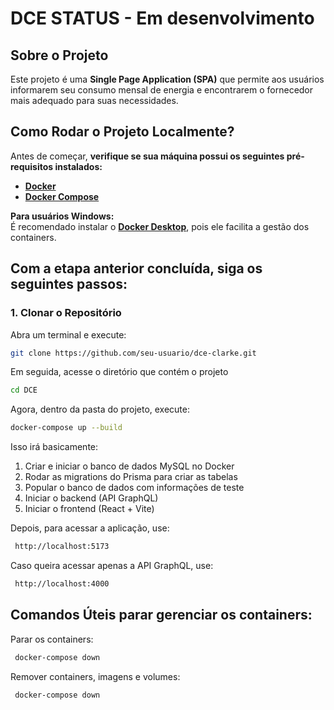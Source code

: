 # DCE STATUS - Em desenvolvimento

## Sobre o Projeto  
Este projeto é uma **Single Page Application (SPA)** que permite aos usuários informarem seu consumo mensal de energia e encontrarem o fornecedor mais adequado para suas necessidades.  

## Como Rodar o Projeto Localmente?

Antes de começar, **verifique se sua máquina possui os seguintes pré-requisitos instalados:**  

 - **[Docker](https://www.docker.com/get-started/)**  
 - **[Docker Compose](https://docs.docker.com/compose/install/)**  

**Para usuários Windows:**  
É recomendado instalar o **[Docker Desktop](https://www.docker.com/products/docker-desktop/)**, pois ele facilita a gestão dos containers.  

## Com a etapa anterior concluída, siga os seguintes passos:   
### **1️. Clonar o Repositório**  
Abra um terminal e execute:  
  ```sh
  git clone https://github.com/seu-usuario/dce-clarke.git
  ````
Em seguida, acesse o diretório que contém o projeto  
  ````sh
  cd DCE
  ````
Agora, dentro da pasta do projeto, execute:
  ````sh
  docker-compose up --build
  ````
Isso irá basicamente:
  1. Criar e iniciar o banco de dados MySQL no Docker
  2. Rodar as migrations do Prisma para criar as tabelas
  3. Popular o banco de dados com informações de teste
  4. Iniciar o backend (API GraphQL)
  5. Iniciar o frontend (React + Vite)

Depois, para acessar a aplicação, use:
  ````sh
   http://localhost:5173
  ````
Caso queira acessar apenas a API GraphQL, use:
  ````sh
   http://localhost:4000
  ````
## Comandos Úteis parar gerenciar os containers:
Parar os containers:
  ````sh
   docker-compose down
  ````
Remover containers, imagens e volumes:
  ````sh
   docker-compose down
  ````
